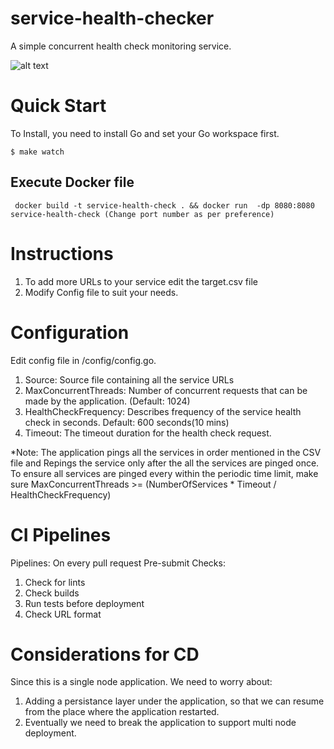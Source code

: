 # service-health-checker
A simple concurrent health check monitoring service.

![alt text](https://user-images.githubusercontent.com/80057294/121485936-4538e000-ca03-11eb-9e9d-1ab25a107c08.png)

# Quick Start

To Install, you need to install Go and set your Go workspace first.

```
$ make watch
```

## Execute Docker file
```
 docker build -t service-health-check . && docker run  -dp 8080:8080 service-health-check (Change port number as per preference)
 ```
 
# Instructions
1) To add more URLs to your service edit the target.csv file
2) Modify Config file to suit your needs.

# Configuration
Edit config file in /config/config.go.
1) Source: Source file containing all the service URLs
2) MaxConcurrentThreads: Number of concurrent requests that can be made by the application. (Default: 1024)
3) HealthCheckFrequency: Describes frequency of the service health check in seconds. Default: 600 seconds(10 mins)
4) Timeout: The timeout duration for the health check request.

*Note: The application pings all the services in order mentioned in the CSV file and Repings the service only after the all the services are pinged once. To ensure all services are pinged every within the periodic time limit, make sure MaxConcurrentThreads >= (NumberOfServices * Timeout / HealthCheckFrequency)

# CI Pipelines
Pipelines: On every pull request
Pre-submit Checks:
1) Check for lints
2) Check builds
3) Run tests before deployment
4) Check URL format

# Considerations for CD
Since this is a single node application. We need to worry about:
1) Adding a persistance layer under the application, so that we can resume from the place where the application restarted.
2) Eventually we need to break the application to support multi node deployment.
